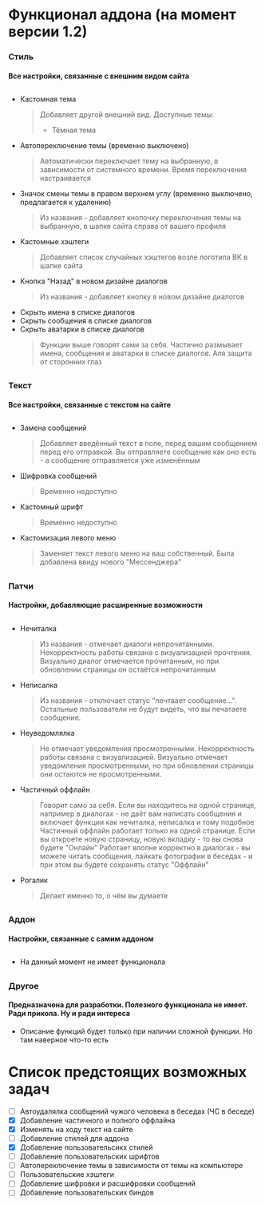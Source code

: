 # Функционал аддона (на момент версии 1.2)
### Стиль
#### Все настройки, связанные с внешним видом сайта
##
* Кастомная тема
  > Добавляет другой внешний вид. Доступные темы:
  > * Тёмная тема
* Автопереключение темы (временно выключено)
  > Автоматически переключает тему на выбранную, в зависимости от системного времени. Время переключения настраивается
* Значок смены темы в правом верхнем углу (временно выключено, предлагается к удалению)
  > Из названия - добавляет кнопочку переключения темы на выбранную, в шапке сайта справа от вашего профиля
* Кастомные хэштеги
  > Добавляет список случайных хэштегов возле логотипа ВК в шапке сайта
* Кнопка "Назад" в новом дизайне диалогов
  > Из названия - добавляет кнопку в новом дизайне диалогов
* Скрыть имена в списке диалогов
* Скрыть сообщения в списке диалогов
* Скрыть аватарки в списке диалогов
  > Функции выше говорят сами за себя. Частично размывает имена, сообщения и аватарки в списке диалогов. Аля защита от сторонних глаз
##
### Текст
#### Все настройки, связанные с текстом на сайте
##
* Замена сообщений
  > Добавляет введённый текст в поле, перед вашим сообщением перед его отправкой. Вы отправляете сообщение как оно есть - а сообщение отправляется уже изменённым
* Шифровка сообщений
  > Временно недоступно
* Кастомный шрифт
  > Временно недоступно
* Кастомизация левого меню
  > Заменяет текст левого меню на ваш собственный. Была добавлена ввиду нового "Мессенджера"
##
### Патчи
#### Настройки, добавляющие расширенные возможности
##
* Нечиталка
  > Из названия - отмечает диалоги непрочитанными. Некорректность работы связана с визуализацией прочтения. Визуально диалог отмечается прочитанным, но при обновлении страницы он остаётся непрочитанным
* Неписалка
  > Из названия - отключает статус "печтаает сообщение...". Остальные пользователи не будут видеть, что вы печатаете сообщение.
* Неуведомлялка
  > Не отмечает уведомления просмотренными. Некорректность работы связана с визуализацией. Визуально отмечает уведомления просмотренными, но при обновлении страницы они остаются не просмотренными.
* Частичный оффлайн
  > Говорит само за себя. Если вы находитесь на одной странице, например в диалогах - не даёт вам написать сообщения и включает функции как нечиталка, неписалка и тому подобное
  > Частичный оффлайн работает только на одной странице. Если вы откроете новую страницу, новую вкладку - то вы снова будете "Онлайн"
  > Работает вполне корректно в диалогах - вы можете читать сообщения, лайкать фотографии в беседах - и при этом вы будете сохранять статус "Оффлайн"
* Рогалик
  > Делает именно то, о чём вы думаете
##
### Аддон
#### Настройки, связанные с самим аддоном
##
* На данный момент не имеет функционала
##
### Другое
#### Предназначена для разработки. Полезного функционала не имеет. Ради прикола. Ну и ради интереса
* Описание функций будет только при наличии сложной функции. Но там наверное что-то есть

# Список предстоящих возможных задач
- [ ] Автоудалялка сообщений чужого человека в беседах (ЧС в беседе)
- [x] Добавление частичного и полного оффлайна
- [x] Изменять на ходу текст на сайте
- [ ] Добавление стилей для аддона
- [x] Добавление пользовательсикх стилей
- [ ] Добавление пользовательских шрифтов
- [ ] Автопереключение темы в зависимости от темы на компьютере
- [ ] Пользовательские хэштеги
- [ ] Добавление шифровки и расшифровки сообщений
- [ ] Добавление пользовательских биндов
